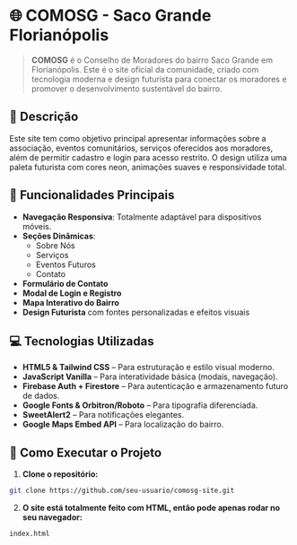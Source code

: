 # 🌐 COMOSG - Saco Grande Florianópolis

> **COMOSG** é o Conselho de Moradores do bairro Saco Grande em Florianópolis. Este é o site oficial da comunidade, criado com tecnologia moderna e design futurista para conectar os moradores e promover o desenvolvimento sustentável do bairro.

## 📌 Descrição 

Este site tem como objetivo principal apresentar informações sobre a associação, eventos comunitários, serviços oferecidos aos moradores, além de permitir cadastro e login para acesso restrito. O design utiliza uma paleta futurista com cores neon, animações suaves e responsividade total.

## 🔧 Funcionalidades Principais

- **Navegação Responsiva**: Totalmente adaptável para dispositivos móveis.
- **Seções Dinâmicas**:
  - Sobre Nós
  - Serviços
  - Eventos Futuros
  - Contato
- **Formulário de Contato**
- **Modal de Login e Registro**
- **Mapa Interativo do Bairro**
- **Design Futurista** com fontes personalizadas e efeitos visuais

## 💻 Tecnologias Utilizadas

- **HTML5 & Tailwind CSS** – Para estruturação e estilo visual moderno.
- **JavaScript Vanilla** – Para interatividade básica (modais, navegação).
- **Firebase Auth + Firestore** – Para autenticação e armazenamento futuro de dados.
- **Google Fonts & Orbitron/Roboto** – Para tipografia diferenciada.
- **SweetAlert2** – Para notificações elegantes.
- **Google Maps Embed API** – Para localização do bairro.

## 🚀 Como Executar o Projeto

1. **Clone o repositório:**

```bash
git clone https://github.com/seu-usuario/comosg-site.git
```
2. **O site está totalmente feito com HTML, então pode apenas rodar no seu navegador:**
```html
index.html
```
